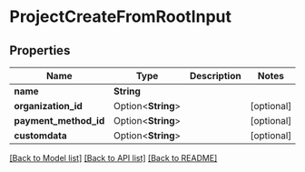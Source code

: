 # ProjectCreateFromRootInput

## Properties

Name | Type | Description | Notes
------------ | ------------- | ------------- | -------------
**name** | **String** |  | 
**organization_id** | Option<**String**> |  | [optional]
**payment_method_id** | Option<**String**> |  | [optional]
**customdata** | Option<**String**> |  | [optional]

[[Back to Model list]](../README.md#documentation-for-models) [[Back to API list]](../README.md#documentation-for-api-endpoints) [[Back to README]](../README.md)



